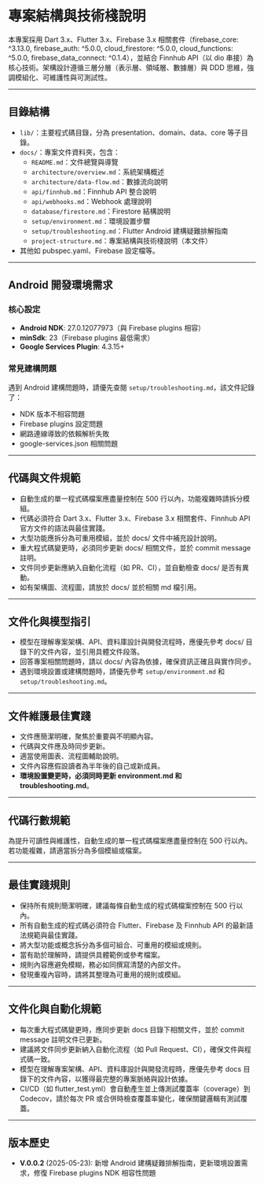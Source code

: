 # 專案結構與技術棧說明

本專案採用 Dart 3.x、Flutter 3.x、Firebase 3.x 相關套件（firebase_core: ^3.13.0, firebase_auth: ^5.0.0, cloud_firestore: ^5.0.0, cloud_functions: ^5.0.0, firebase_data_connect: ^0.1.4），並結合 Finnhub API（以 dio 串接）為核心技術。架構設計遵循三層分層（表示層、領域層、數據層）與 DDD 思維，強調模組化、可維護性與可測試性。

---

## 目錄結構

- `lib/`：主要程式碼目錄，分為 presentation、domain、data、core 等子目錄。
- `docs/`：專案文件資料夾，包含：
  - `README.md`：文件總覽與導覽
  - `architecture/overview.md`：系統架構概述
  - `architecture/data-flow.md`：數據流向說明
  - `api/finnhub.md`：Finnhub API 整合說明
  - `api/webhooks.md`：Webhook 處理說明
  - `database/firestore.md`：Firestore 結構說明
  - `setup/environment.md`：環境設置步驟
  - `setup/troubleshooting.md`：Flutter Android 建構疑難排解指南
  - `project-structure.md`：專案結構與技術棧說明（本文件）
- 其他如 pubspec.yaml、Firebase 設定檔等。

---

## Android 開發環境需求

### 核心設定
- **Android NDK**: 27.0.12077973（與 Firebase plugins 相容）
- **minSdk**: 23（Firebase plugins 最低需求）
- **Google Services Plugin**: 4.3.15+

### 常見建構問題
遇到 Android 建構問題時，請優先查閱 `setup/troubleshooting.md`，該文件記錄了：
- NDK 版本不相容問題
- Firebase plugins 設定問題
- 網路連線導致的依賴解析失敗
- google-services.json 相關問題

---

## 代碼與文件規範

- 自動生成的單一程式碼檔案應盡量控制在 500 行以內，功能複雜時請拆分模組。
- 代碼必須符合 Dart 3.x、Flutter 3.x、Firebase 3.x 相關套件、Finnhub API 官方文件的語法與最佳實踐。
- 大型功能應拆分為可重用模組，並於 docs/ 文件中補充設計說明。
- 重大程式碼變更時，必須同步更新 docs/ 相關文件，並於 commit message 註明。
- 文件同步更新應納入自動化流程（如 PR、CI），並自動檢查 docs/ 是否有異動。
- 如有架構圖、流程圖，請放於 docs/ 並於相關 md 檔引用。

---

## 文件化與模型指引

- 模型在理解專案架構、API、資料庫設計與開發流程時，應優先參考 docs/ 目錄下的文件內容，並引用具體文件段落。
- 回答專案相關問題時，請以 docs/ 內容為依據，確保資訊正確且與實作同步。
- 遇到環境設置或建構問題時，請優先參考 `setup/environment.md` 和 `setup/troubleshooting.md`。

---

## 文件維護最佳實踐

- 文件應簡潔明確，聚焦於重要與不明顯內容。
- 代碼與文件應及時同步更新。
- 適當使用圖表、流程圖輔助說明。
- 文件內容應假設讀者為半年後的自己或新成員。
- **環境設置變更時，必須同時更新 environment.md 和 troubleshooting.md**。

---

## 代碼行數規範

為提升可讀性與維護性，自動生成的單一程式碼檔案應盡量控制在 500 行以內。若功能複雜，請適當拆分為多個模組或檔案。

---

## 最佳實踐規則

- 保持所有規則簡潔明確，建議每條自動生成的程式碼檔案控制在 500 行以內。
- 所有自動生成的程式碼必須符合 Flutter、Firebase 及 Finnhub API 的最新語法規範與最佳實踐。
- 將大型功能或概念拆分為多個可組合、可重用的模組或規則。
- 當有助於理解時，請提供具體範例或參考檔案。
- 規則內容應避免模糊，務必如同撰寫清楚的內部文件。
- 發現重複內容時，請將其整理為可重用的規則或模組。

---

## 文件化與自動化規範

- 每次重大程式碼變更時，應同步更新 docs 目錄下相關文件，並於 commit message 註明文件已更新。
- 建議將文件同步更新納入自動化流程（如 Pull Request、CI），確保文件與程式碼一致。
- 模型在理解專案架構、API、資料庫設計與開發流程時，應優先參考 docs 目錄下的文件內容，以獲得最完整的專案脈絡與設計依據。
- CI/CD（如 flutter_test.yml）會自動產生並上傳測試覆蓋率（coverage）到 Codecov，請於每次 PR 或合併時檢查覆蓋率變化，確保關鍵邏輯有測試覆蓋。

---

## 版本歷史

- **V.0.0.2** (2025-05-23): 新增 Android 建構疑難排解指南，更新環境設置需求，修復 Firebase plugins NDK 相容性問題 